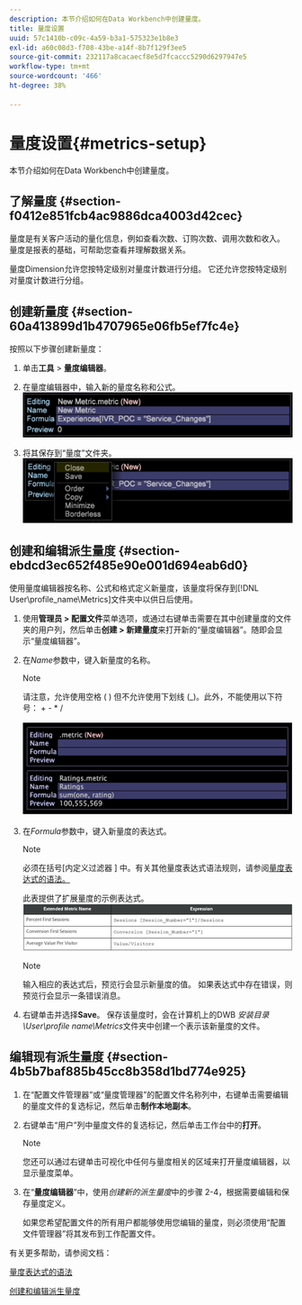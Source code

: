 ```yaml
---
description: 本节介绍如何在Data Workbench中创建量度。
title: 量度设置
uuid: 57c1410b-c09c-4a59-b3a1-575323e1b8e3
exl-id: a60c08d3-f708-43be-a14f-8b7f129f3ee5
source-git-commit: 232117a8cacaecf8e5d7fcaccc5290d6297947e5
workflow-type: tm+mt
source-wordcount: '466'
ht-degree: 38%

---
```


# 量度设置{#metrics-setup}

本节介绍如何在Data Workbench中创建量度。

## 了解量度 {#section-f0412e851fcb4ac9886dca4003d42cec}

量度是有关客户活动的量化信息，例如查看次数、订购次数、调用次数和收入。 量度是报表的基础，可帮助您查看并理解数据关系。

量度Dimension允许您按特定级别对量度计数进行分组。 它还允许您按特定级别对量度计数进行分组。

## 创建新量度 {#section-60a413899d1b4707965e06fb5ef7fc4e}

按照以下步骤创建新量度：

1. 单击&#x200B;**工具** > **量度编辑器**。

1. 在量度编辑器中，输入新的量度名称和公式。![](assets/dwb_impl_metrics1.png)

1. 将其保存到“量度”文件夹。![](assets/dwb_impl_metrics2.png)

## 创建和编辑派生量度 {#section-ebdcd3ec652f485e90e001d694eab6d0}

使用量度编辑器按名称、公式和格式定义新量度，该量度将保存到[!DNL User\profile_name\Metrics]文件夹中以供日后使用。

1. 使用&#x200B;**管理员 > 配置文件**&#x200B;菜单选项，或通过右键单击需要在其中创建量度的文件夹的用户列，然后单击&#x200B;**创建 > 新建量度**&#x200B;来打开新的“量度编辑器”。随即会显示“量度编辑器”。

1. 在&#x200B;*Name*&#x200B;参数中，键入新量度的名称。

   >[!NOTE]
   >
   >请注意，允许使用空格 ( ) 但不允许使用下划线 (_)。此外，不能使用以下符号： + - * /

   ![](assets/dwb_impl_metrics3.png)

1. 在&#x200B;*Formula*&#x200B;参数中，键入新量度的表达式。

   >[!NOTE]
   必须在括号[内定义过滤器 ] 中。有关其他量度表达式语法规则，请参阅[量度表达式的语法。](https://experienceleague.adobe.com/docs/data-workbench/using/client/qry-lang-syntx/c-syntx-mtrc-exp.html)

   此表提供了扩展量度的示例表达式。![](assets/dwb_impl_metrics4.png)

   >[!NOTE]
   输入相应的表达式后，预览行会显示新量度的值。 如果表达式中存在错误，则预览行会显示一条错误消息。

1. 右键单击并选择&#x200B;**Save**。 保存该量度时，会在计算机上的DWB *安装目录\User\profile name\Metrics*&#x200B;文件夹中创建一个表示该新量度的文件。

## 编辑现有派生量度 {#section-4b5b7baf885b45cc8b358d1bd774e925}

1. 在“配置文件管理器”或“量度管理器”的配置文件名称列中，右键单击需要编辑的量度文件的复选标记，然后单击&#x200B;**制作本地副本**。
1. 右键单击“用户”列中量度文件的复选标记，然后单击工作台中的&#x200B;**打开**。

   >[!NOTE]
   您还可以通过右键单击可视化中任何与量度相关的区域来打开量度编辑器，以显示量度菜单。

1. 在“**量度编辑器**”中，使用&#x200B;*创建新的派生量度*&#x200B;中的步骤 2-4，根据需要编辑和保存量度定义。

   如果您希望配置文件的所有用户都能够使用您编辑的量度，则必须使用“配置文件管理器”将其发布到工作配置文件。

有关更多帮助，请参阅文档：

[量度表达式的语法](https://experienceleague.adobe.com/docs/data-workbench/using/client/qry-lang-syntx/c-syntx-mtrc-exp.html)

[创建和编辑派生量度](https://experienceleague.adobe.com/docs/data-workbench/using/client/admin-ui/profile-mgr/c-drvd-mtrcs.html)
